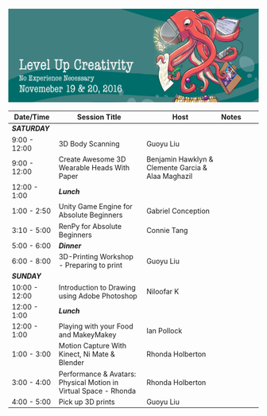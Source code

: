 ![Game Dev Boot Camp Banner](banner.png "LGame Dev Boot Camp Banner")



| Date/Time 	| Session Title  	| Host 	| Notes 	|  	|  	|
|--------------	|---------------------------------------------------------------------------------------	|--------------------------------------	|-----------------------------	|---	|---	|
| ***SATURDAY*** 	|  	|  	|  	|  	|  	|
| 9:00 - 12:00 	  | 3D Body Scanning 	| Guoyu Liu 	|  	|  	|  	|
| 9:00 - 12:00 	  | Create Awesome 3D Wearable Heads With Paper 	| Benjamin Hawklyn & Clemente Garcia & Alaa Maghazil	|  	|  	|  	|
| 12:00 - 1:00 	    | ***Lunch*** 	|  	|  	|  	|  	|
| 1:00 - 2:50 	  | Unity Game Engine for Absolute Beginners 	| Gabriel Conception 	|  	|  	|  	|
| 3:10 - 5:00 	    | RenPy for Absolute Beginners 	| Connie Tang 	|  	|  	|  	|
| 5:00 - 6:00     | ***Dinner***	|  	|  	|  	|  	|
| 6:00 - 8:00   	| 3D-Printing Workshop - Preparing to print 	| Guoyu Liu 	|  	|  	|  	|
| ***SUNDAY***	  |  	|  	|  	|  	|  	|
| 10:00 - 12:00   	| Introduction to Drawing using Adobe Photoshop 	| Niloofar K 	|  	|  	|  	|
| 12:00 - 1:00 	    | ***Lunch*** 	|  	|  	|  	|  	|
| 12:00 - 1:00 	    | Playing with your Food and MakeyMakey 	| Ian Pollock 	|  	|  	|  	|
| 1:00 - 3:00   	| Motion Capture With Kinect, Ni Mate & Blender 	| Rhonda Holberton 	|  	|  	|  	|
| 3:00 - 4:00   	| Performance & Avatars: Physical Motion in Virtual Space - Rhonda 	| Rhonda Holberton 	|  	|  	|  	|
| 4:00 - 5:00 	  | Pick up 3D prints 	| Guoyu Liu 	|  	|  	|  	|
